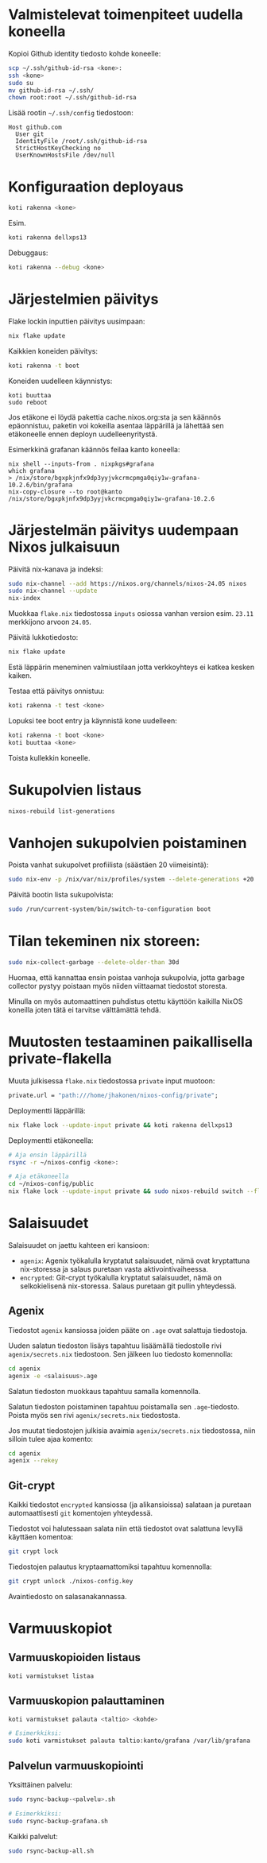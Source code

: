 # Valmistelevat toimenpiteet uudella koneella

Kopioi Github identity tiedosto kohde koneelle:
```bash
scp ~/.ssh/github-id-rsa <kone>:
ssh <kone>
sudo su
mv github-id-rsa ~/.ssh/
chown root:root ~/.ssh/github-id-rsa
```

Lisää rootin `~/.ssh/config` tiedostoon:
```
Host github.com
  User git
  IdentityFile /root/.ssh/github-id-rsa
  StrictHostKeyChecking no
  UserKnownHostsFile /dev/null
```


# Konfiguraation deployaus

```bash
koti rakenna <kone>
```

Esim.

```bash
koti rakenna dellxps13
```

Debuggaus:

```bash
koti rakenna --debug <kone>
```

# Järjestelmien päivitys

Flake lockin inputtien päivitys uusimpaan:
```bash
nix flake update
```

Kaikkien koneiden päivitys:
```bash
koti rakenna -t boot
```

Koneiden uudelleen käynnistys:
```
koti buuttaa
sudo reboot
```

Jos etäkone ei löydä pakettia cache.nixos.org:sta ja sen käännös epäonnistuu, paketin voi kokeilla asentaa läppärillä ja lähettää sen etäkoneelle ennen deployn uudelleenyritystä.

Esimerkkinä grafanan käännös feilaa kanto koneella:
```
nix shell --inputs-from . nixpkgs#grafana
which grafana
> /nix/store/bgxpkjnfx9dp3yyjvkcrmcpmga0qiy1w-grafana-10.2.6/bin/grafana
nix-copy-closure --to root@kanto /nix/store/bgxpkjnfx9dp3yyjvkcrmcpmga0qiy1w-grafana-10.2.6
```

# Järjestelmän päivitys uudempaan Nixos julkaisuun

Päivitä nix-kanava ja indeksi:
```bash
sudo nix-channel --add https://nixos.org/channels/nixos-24.05 nixos
sudo nix-channel --update
nix-index
```

Muokkaa `flake.nix` tiedostossa `inputs` osiossa vanhan version esim. `23.11` merkkijono arvoon `24.05`.

Päivitä lukkotiedosto:

```bash
nix flake update
```

Estä läppärin meneminen valmiustilaan jotta verkkoyhteys ei katkea kesken kaiken.

Testaa että päivitys onnistuu:

```bash
koti rakenna -t test <kone>
```

Lopuksi tee boot entry ja käynnistä kone uudelleen:

```bash
koti rakenna -t boot <kone>
koti buuttaa <kone>
```

Toista kullekkin koneelle.

# Sukupolvien listaus

```bash
nixos-rebuild list-generations
```

# Vanhojen sukupolvien poistaminen

Poista vanhat sukupolvet profiilista (säästäen 20 viimeisintä):
```bash
sudo nix-env -p /nix/var/nix/profiles/system --delete-generations +20
```

Päivitä bootin lista sukupolvista:
```bash
sudo /run/current-system/bin/switch-to-configuration boot
```

# Tilan tekeminen nix storeen:

```bash
sudo nix-collect-garbage --delete-older-than 30d
```
Huomaa, että kannattaa ensin poistaa vanhoja sukupolvia, jotta garbage collector pystyy poistaan myös niiden viittaamat tiedostot storesta.

Minulla on myös automaattinen puhdistus otettu käyttöön kaikilla NixOS koneilla joten tätä ei tarvitse välttämättä tehdä.


# Muutosten testaaminen paikallisella private-flakella

Muuta julkisessa `flake.nix` tiedostossa `private` input muotoon:
```nix
private.url = "path:///home/jhakonen/nixos-config/private";
```

Deploymentti läppärillä:
```bash
nix flake lock --update-input private && koti rakenna dellxps13
```

Deploymentti etäkoneella:
```bash
# Aja ensin läppärillä
rsync -r ~/nixos-config <kone>:

# Aja etäkoneella
cd ~/nixos-config/public
nix flake lock --update-input private && sudo nixos-rebuild switch --flake '.#'
```

# Salaisuudet

Salaisuudet on jaettu kahteen eri kansioon:

- `agenix`: Agenix työkalulla kryptatut salaisuudet, nämä ovat kryptattuna nix-storessa ja salaus puretaan vasta aktivointivaiheessa.
- `encrypted`: Git-crypt työkalulla kryptatut salaisuudet, nämä on selkokielisenä nix-storessa. Salaus puretaan git pullin yhteydessä.

## Agenix

Tiedostot `agenix` kansiossa joiden pääte on `.age` ovat salattuja tiedostoja.

Uuden salatun tiedoston lisäys tapahtuu lisäämällä tiedostolle rivi `agenix/secrets.nix` tiedostoon. Sen jälkeen luo tiedosto komennolla:

```bash
cd agenix
agenix -e <salaisuus>.age
```

Salatun tiedoston muokkaus tapahtuu samalla komennolla.

Salatun tiedoston poistaminen tapahtuu poistamalla sen `.age`-tiedosto. Poista myös sen rivi `agenix/secrets.nix` tiedostosta.

Jos muutat tiedostojen julkisia avaimia `agenix/secrets.nix` tiedostossa, niin silloin tulee ajaa komento:

```bash
cd agenix
agenix --rekey
```

## Git-crypt

Kaikki tiedostot `encrypted` kansiossa (ja alikansioissa) salataan ja puretaan automaattisesti `git` komentojen yhteydessä.

Tiedostot voi halutessaan salata niin että tiedostot ovat salattuna levyllä käyttäen komentoa:

```bash
git crypt lock
```

Tiedostojen palautus kryptaamattomiksi tapahtuu komennolla:

```bash
git crypt unlock ./nixos-config.key
```

Avaintiedosto on salasanakannassa.


# Varmuuskopiot

## Varmuuskopioiden listaus
```bash
koti varmistukset listaa
```

## Varmuuskopion palauttaminen
```bash
koti varmistukset palauta <taltio> <kohde>

# Esimerkkiksi:
sudo koti varmistukset palauta taltio:kanto/grafana /var/lib/grafana
```

## Palvelun varmuuskopiointi
Yksittäinen palvelu:
```bash
sudo rsync-backup-<palvelu>.sh

# Esimerkkiksi:
sudo rsync-backup-grafana.sh
```

Kaikki palvelut:
```bash
sudo rsync-backup-all.sh
```

